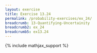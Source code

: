 ```yaml
---
layout: exercise
title: Exercise 13.24
permalink: /probability-exercises/ex_24/
breadcrumb: 13-Quantifying-Uncertainity
breadcrumb2: ex_24
breadcrumb5: ex13.24
---
```


{% include mathjax_support %}

